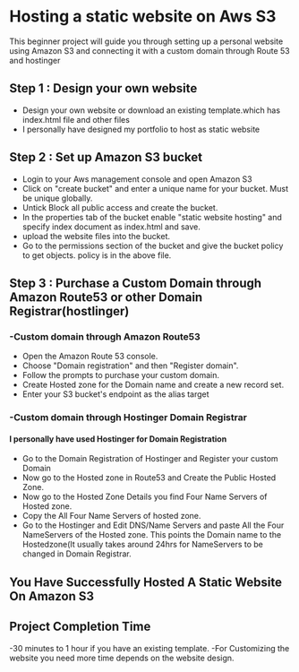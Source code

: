# Hosting a static website on Aws S3

This beginner project will guide you through setting up a personal website using Amazon S3 and connecting it with a custom domain through Route 53 and hostinger

## Step 1 : Design your own website
- Design your own website or download an existing template.which has index.html file and other files
- I personally have designed my portfolio to host as static website
  
## Step 2 : Set up Amazon S3 bucket
- Login to your Aws management console and open Amazon S3
- Click on "create bucket" and enter a unique name for your bucket. Must be unique globally.
- Untick Block all public access and create the bucket.
- In the properties tab of the bucket enable "static website hosting" and specify index document as index.html and save.
- upload the website files into the bucket.
- Go to the permissions section of the bucket and give the bucket policy to get objects. policy is in the above file.

## Step 3 : Purchase a Custom Domain through Amazon Route53 or other Domain Registrar(hostlinger)
### -Custom domain through Amazon Route53

- Open the Amazon Route 53 console.
- Choose "Domain registration" and then "Register domain".
- Follow the prompts to purchase your custom domain.
- Create Hosted zone for the Domain name and create a new record set.
- Enter your S3 bucket's endpoint as the alias target

### -Custom domain through Hostinger Domain Registrar
#### I personally have used Hostinger for Domain Registration

- Go to the Domain Registration of Hostinger and Register your custom Domain
- Now go to the Hosted zone in Route53 and Create the Public Hosted Zone.
- Now go to the Hosted Zone Details you find Four Name Servers of Hosted zone.
- Copy the All Four Name Servers of hosted zone.
- Go to the Hostinger and Edit DNS/Name Servers and paste All the Four NameServers of the Hosted zone. This points the Domain name to the Hostedzone(It usually takes around 24hrs for NameServers to be changed in Domain Registrar.

## You Have Successfully Hosted A Static Website On Amazon S3

## Project Completion Time
-30 minutes to 1 hour if you have an existing template.
-For Customizing the website you need more time depends on the website design. 
